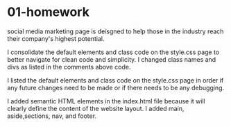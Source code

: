 # 01-homework
social media marketing page is deisgned to help those in the industry reach their company's highest potential. 

I consolidate the default elements and class code on the style.css page to better navigate for clean code and simplicity. I changed class names and divs as listed in the comments above code. 

I listed the default elements and class code on the style.css page in order if any future changes need to be made or if there needs to be any debugging.  

I added semantic HTML elements in the index.html file because it will clearly define the content of the website layout. I added main, aside,sections, nav, and footer. 